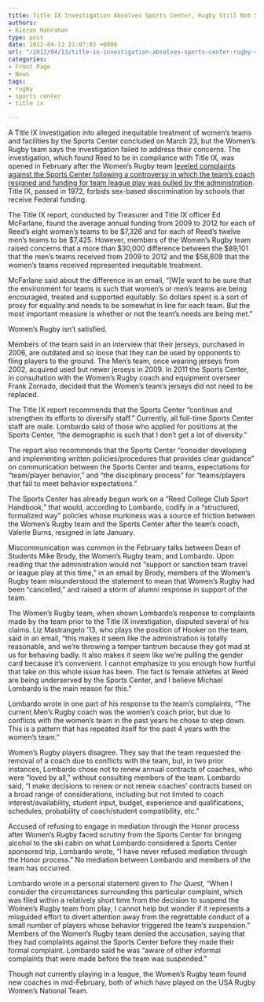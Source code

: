 ```yaml
---
title: Title IX Investigation Absolves Sports Center, Rugby Still Not Satisfied
authors:
- Kieran Hanrahan
type: post
date: 2012-04-13 21:07:03 +0000
url: "/2012/04/13/title-ix-investigation-absolves-sports-center-rugby-still-not-satisfied/"
categories:
- Front Page
- News
tags:
- rugby
- sports center
- title ix

---
```

A Title IX investigation into alleged inequitable treatment of women’s teams and facilities by the Sports Center concluded on March 23, but the Women’s Rugby team says the investigation failed to address their concerns. The investigation, which found Reed to be in compliance with Title IX, was opened in February after the Women’s Rugby team [leveled complaints against the Sports Center following a controversy in which the team’s coach resigned and funding for team league play was pulled by the administration][1]. Title IX, passed in 1972, forbids sex-based discrimination by schools that receive Federal funding.

The Title IX report, conducted by Treasurer and Title IX officer Ed McFarlane, found the average annual funding from 2009 to 2012 for each of Reed’s eight women’s teams to be $7,326 and for each of Reed’s twelve men’s teams to be $7,425. However, members of the Women’s Rugby team raised concerns that a more than $30,000 difference between the $89,101 that the men’s teams received from 2009 to 2012 and the $58,609 that the women’s teams received represented inequitable treatment.

McFarlane said about the difference in an email, “[W]e want to be sure that the environment for teams is such that women&#8217;s or men&#8217;s teams are being encouraged, treated and supported equitably. So dollars spent is a sort of proxy for equality and needs to be somewhat in line for each team. But the most important measure is whether or not the team&#8217;s needs are being met.”

Women’s Rugby isn’t satisfied.

Members of the team said in an interview that their jerseys, purchased in 2006, are outdated and so loose that they can be used by opponents to fling players to the ground. The Men’s team, once wearing jerseys from 2002, acquired used but newer jerseys in 2009. In 2011 the Sports Center, in consultation with the Women’s Rugby coach and equipment overseer Frank Zornado, decided that the Women’s team’s jerseys did not need to be replaced.

The Title IX report recommends that the Sports Center “continue and strengthen its efforts to diversify staff.” Currently, all full-time Sports Center staff are male. Lombardo said of those who applied for positions at the Sports Center, “the demographic is such that I don’t get a lot of diversity.”

The report also recommends that the Sports Center “consider developing and implementing written policies/procedures that provides clear guidance” on communication between the Sports Center and teams, expectations for “team/player behavior,” and “the disciplinary process” for “teams/players that fail to meet behavior expectations.”

The Sports Center has already begun work on a “Reed College Club Sport Handbook,” that would, according to Lombardo, codify in a “structured, formalized way” policies whose murkiness was a source of friction between the Women’s Rugby team and the Sports Center after the team’s coach, Valerie Burns, resigned in late January.

Miscommunication was common in the February talks between Dean of Students Mike Brody, the Women’s Rugby team, and Lombardo. Upon reading that the administration would not “support or sanction team travel or league play at this time,” in an email by Brody, members of the Women’s Rugby team misunderstood the statement to mean that Women’s Rugby had been “cancelled,” and raised a storm of alumni response in support of the team.

The Women’s Rugby team, when shown Lombardo’s response to complaints made by the team prior to the Title IX investigation, disputed several of his claims. Liz Mastrangelo ’13, who plays the position of Hooker on the team, said in an email, “this makes it seem like the administration is totally reasonable, and we&#8217;re throwing a temper tantrum because they got mad at us for behaving badly. It also makes it seem like we&#8217;re pulling the gender card because it&#8217;s convenient. I cannot emphasize to you enough how hurtful that take on this whole issue has been. The fact is female athletes at Reed are being underserved by the Sports Center, and I believe Michael Lombardo is the main reason for this.”

Lombardo wrote in one part of his response to the team’s complaints, “The current Men’s Rugby coach was the women’s coach prior, but due to conflicts with the women’s team in the past years he chose to step down. This is a pattern that has repeated itself for the past 4 years with the women’s team.”

Women’s Rugby players disagree. They say that the team requested the removal of a coach due to conflicts with the team, but, in two prior instances, Lombardo chose not to renew annual contracts of coaches, who were “loved by all,” without consulting members of the team. Lombardo said, “I make decisions to renew or not renew coaches’ contracts based on a broad range of considerations, including but not limited to coach interest/availability, student input, budget, experience and qualifications, schedules, probability of coach/student compatibility, etc.”

Accused of refusing to engage in mediation through the Honor process after Women’s Rugby faced scrutiny from the Sports Center for bringing alcohol to the ski cabin on what Lombardo considered a Sports Center sponsored trip, Lombardo wrote, “I have never refused mediation through the Honor process.” No mediation between Lombardo and members of the team has occurred.

Lombardo wrote in a personal statement given to _The Quest,_ “When I consider the circumstances surrounding this particular complaint, which was filed within a relatively short time from the decision to suspend the Women’s Rugby team from play, I cannot help but wonder if it represents a misguided effort to divert attention away from the regrettable conduct of a small number of players whose behavior triggered the team’s suspension.” Members of the Women’s Rugby team denied the accusation, saying that they had complaints against the Sports Center before they made their formal complaint. Lombardo said he was “aware of other informal complaints that were made before the team was suspended.”

Though not currently playing in a league, the Women’s Rugby team found new coaches in mid-February, both of which have played on the USA Rugby Women’s National Team.

 [1]: http://www.reedquest.org/2012/02/title-ix-investigation-as-womens-rugby-loses-coach-funding/ "Title IX Investigation as Women’s Rugby Loses Coach, Funding"
